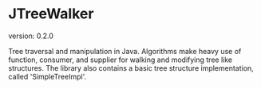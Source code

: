 JTreeWalker
==============
version: 0.2.0

Tree traversal and manipulation in Java. Algorithms make heavy use of function, consumer, and supplier for walking and modifying tree like structures. 
The library also contains a basic tree structure implementation, called 'SimpleTreeImpl'.